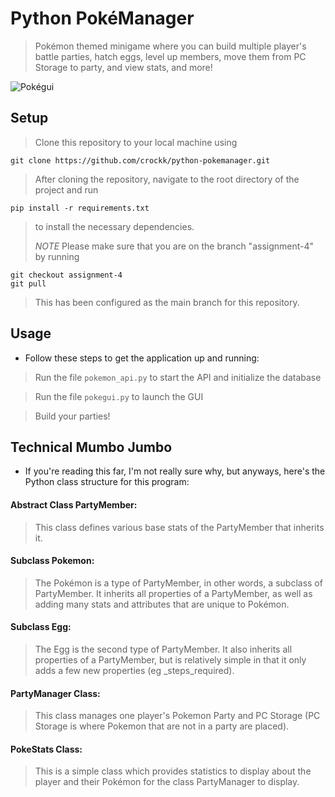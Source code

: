 # Python PokéManager
> Pokémon themed minigame where you can build multiple player's battle parties, hatch eggs, 
>level up members, move them from PC Storage to party, and view stats, and more!
>
![Pokégui](https://i.imgur.com/xLJ5eN1.png "pokegui")


## Setup
> Clone this repository to your local machine using
```
git clone https://github.com/crockk/python-pokemanager.git
```
> After cloning the repository, navigate to the root directory of the project and run
```
pip install -r requirements.txt
```
> to install the necessary dependencies.
>
> *NOTE* Please make sure that you are on the branch "assignment-4" by running
```
git checkout assignment-4
git pull
```
> This has been configured as the main branch for this repository.


## Usage
- Follow these steps to get the application up and running:
> Run the file `pokemon_api.py` to start the API and initialize the database

> Run the file `pokegui.py` to launch the GUI

> Build your parties!

## Technical Mumbo Jumbo
- If you're reading this far, I'm not really sure why, but anyways, here's the Python class structure for
this program:

#### Abstract Class PartyMember:
> This class defines various base stats of the PartyMember that inherits it.

#### Subclass Pokemon:
> The Pokémon is a type of PartyMember, in other words, a subclass of PartyMember. It inherits all properties of a PartyMember,
>as well as adding many stats and attributes that are unique to Pokémon.

#### Subclass Egg:
> The Egg is the second type of PartyMember. It also inherits all properties
>of a PartyMember, but is relatively simple in that it only adds a few new properties (eg _steps_required).

#### PartyManager Class:
> This class manages one player's Pokemon Party and PC Storage (PC Storage is where Pokemon that are not in a party
are placed).

#### PokeStats Class:
> This is a simple class which provides statistics to display about the player and their Pokémon for the class
>PartyManager to display.



